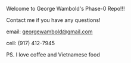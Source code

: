 Welcome to George Wambold's Phase-0 Repo!!!

Contact me if you have any questions!

email: georgewambold@gmail.com

cell: (917) 412-7945


PS. I love coffee and Vietnamese food